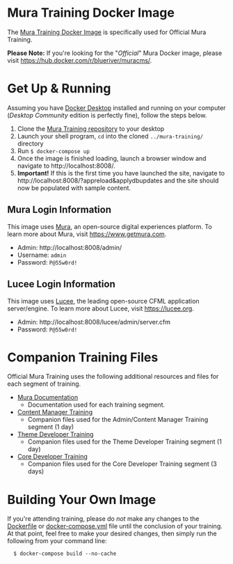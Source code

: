 # Mura Training Docker Image

The [Mura Training Docker Image](https://hub.docker.com/r/stevewithington/mura-training) is specifically used for Official Mura Training.

**Please Note:** If you're looking for the "*Official*" Mura Docker image, please visit https://hub.docker.com/r/blueriver/muracms/.


# Get Up & Running

Assuming you have [Docker Desktop](https://www.docker.com/products/docker-desktop) installed and running on your computer (*Desktop Community* edition is perfectly fine), follow the steps below.

1. Clone the [Mura Training repository](https://github.com/stevewithington/mura-training) to your desktop
2. Launch your shell program, `cd` into the cloned `../mura-training/` directory
3. Run `$ docker-compose up`
4. Once the image is finished loading, launch a browser window and navigate to http://localhost:8008/.
5. **Important!** If this is the first time you have launched the site, navigate to http://localhost:8008/?appreload&applydbupdates and the site should now be populated with sample content.


## Mura Login Information

This image uses [Mura](https://www.getmura.com), an open-source digital experiences platform. To learn more about Mura, visit https://www.getmura.com.
* Admin: http://localhost:8008/admin/
* Username: `admin`
* Password: `P@55w0rd!`


## Lucee Login Information

This image uses [Lucee](https://lucee.org), the leading open-source CFML application server/engine. To learn more about Lucee, visit https://lucee.org.
* Admin: http://localhost:8008/lucee/admin/server.cfm
* Password: `P@55w0rd!`


# Companion Training Files

Official Mura Training uses the following additional resources and files for each segment of training.

* [Mura Documentation](https://docs.getmura.com)
    * Documentation used for each training segment.
* [Content Manager Training](https://github.com/stevewithington/mura-training/tree/master/www/training/1-admin)
    * Companion files used for the Admin/Content Manager Training segment (1 day)
* [Theme Developer Training](https://github.com/stevewithington/mura-training/tree/master/www/training/2-theme)
    * Companion files used for the Theme Developer Training segment (1 day)
* [Core Developer Training](https://github.com/stevewithington/mura-training/tree/master/www/training/3-core)
    * Companion files used for the Core Developer Training segment (3 days)


# Building Your Own Image

If you're attending training, please do *not* make any changes to the [Dockerfile](https://github.com/stevewithington/mura-training/blob/master/Dockerfile) or [docker-compose.yml](https://github.com/stevewithington/mura-training/blob/master/docker-compose.yml) file until the conclusion of your training. At that point, feel free to make your desired changes, then simply run the following from your command line:

```
  $ docker-compose build --no-cache
```